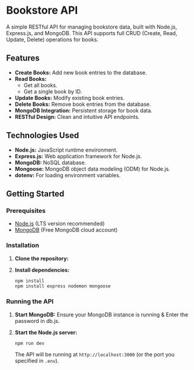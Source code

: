# Bookstore API

A simple RESTful API for managing bookstore data, built with Node.js, Express.js, and MongoDB. This API supports full CRUD (Create, Read, Update, Delete) operations for books.

## Features

* **Create Books:** Add new book entries to the database.
* **Read Books:**
    * Get all books.
    * Get a single book by ID.
* **Update Books:** Modify existing book entries.
* **Delete Books:** Remove book entries from the database.
* **MongoDB Integration:** Persistent storage for book data.
* **RESTful Design:** Clean and intuitive API endpoints.

## Technologies Used

* **Node.js:** JavaScript runtime environment.
* **Express.js:** Web application framework for Node.js.
* **MongoDB:** NoSQL database.
* **Mongoose:** MongoDB object data modeling (ODM) for Node.js.
* **dotenv:** For loading environment variables.

## Getting Started

### Prerequisites

* [Node.js](https://nodejs.org/en/download/) (LTS version recommended)
* [MongoDB](https://account.mongodb.com/account/login) (Free MongoDB cloud account)

### Installation

1.  **Clone the repository:**

2.  **Install dependencies:**
    ```bash
    npm install
    npm install express nodemon mongoose
    ```

### Running the API

1.  **Start MongoDB:** Ensure your MongoDB instance is running & Enter the password in db.js.

2.  **Start the Node.js server:**
    ```bash
    npm run dev
    ```
    The API will be running at `http://localhost:3000` (or the port you specified in `.env`).         
